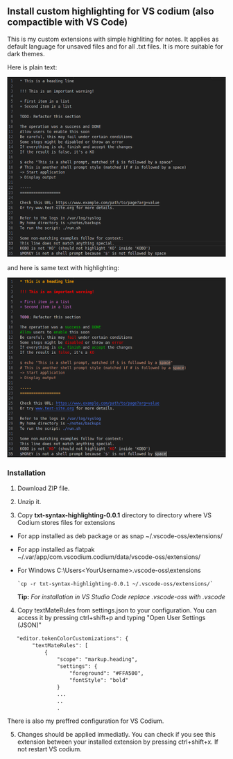 ## Install custom highlighting for VS codium (also compactible with VS Code)

This is my custom extensions with simple highliting for notes. It applies as default language for unsaved files and for all .txt files. It is more suitable for dark themes.

Here is plain text:

![Demo screenshot](media/Text_without_highlighting.png)

and here is same text with highlighting:

![Demo screenshot](media/Text_with_highlighting.png)

### Installation

1. Download ZIP file. 

2. Unzip it. 

3. Copy **txt-syntax-highlighting-0.0.1** directory to directory where VS Codium stores files for extensions

  - For app installed as deb package or as snap
    ~/.vscode-oss/extensions/

  - For app installed as flatpak
    ~/.var/app/com.vscodium.codium/data/vscode-oss/extensions/

  - For Windows
    C:\Users\<YourUsername>\.vscode-oss\extensions


        `cp -r txt-syntax-highlighting-0.0.1 ~/.vscode-oss/extensions/`
    
    **Tip:** *For installation in VS Studio Code replace .vscode-oss with .vscode*

4. Copy textMateRules from settings.json to your configuration. You can access it by pressing ctrl+shift+p and typing "Open User Settings (JSON)"

````
   "editor.tokenColorCustomizations": {
        "textMateRules": [
            {
                "scope": "markup.heading",
                "settings": {
                    "foreground": "#FFA500",
                    "fontStyle": "bold"
                }
                ...
                ..
                .
````

  There is also my preffred configuration for VS Codium.

5. Changes should be applied immediatly. You can check if you see this extension between your installed extension by pressing ctrl+shift+x. If not restart VS codium.
